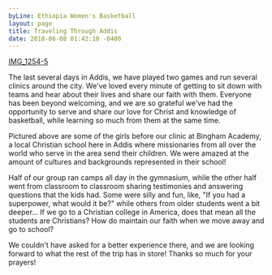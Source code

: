 ```yaml
---
byLine: Ethiopia Women's Basketball
layout: page
title: Traveling Through Addis
date: 2018-06-08 01:42:10 -0400
---
```

[IMG_1254-5](/uploads/2018/06/08/IMG_1254-5 "IMG_1254-5")

The last several days in Addis, we have played two games and run several clinics around the city. We've loved every minute of getting to sit down with teams and hear about their lives and share our faith with them. Everyone has been beyond welcoming, and we are so grateful we've had the opportunity to serve and share our love for Christ and knowledge of basketball, while learning so much from them at the same time.

Pictured above are some of the girls before our clinic at Bingham Academy, a local Christian school here in Addis where missionaries from all over the world who serve in the area send their children. We were amazed at the amount of cultures and backgrounds represented in their school!

Half of our group ran camps all day in the gymnasium, while the other half went from classroom to classroom sharing testimonies and answering questions that the kids had. Some were silly and fun, like, "If you had a superpower, what would it be?" while others from older students went a bit deeper... If we go to a Christian college in America, does that mean all the students are Christians? How do maintain our faith when we move away and go to school?

We couldn't have asked for a better experience there, and we are looking forward to what the rest of the trip has in store! Thanks so much for your prayers!